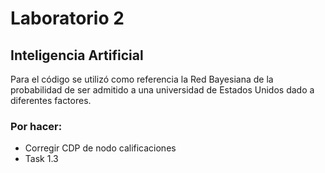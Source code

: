 # Laboratorio 2
## Inteligencia Artificial

Para el código se utilizó como referencia la Red Bayesiana de la probabilidad de ser admitido a una universidad de Estados Unidos dado a diferentes factores.

### Por hacer:
- Corregir CDP de nodo calificaciones
- Task 1.3
